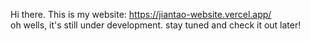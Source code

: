 Hi there. This is my website:
https://jiantao-website.vercel.app/  
oh wells, it's still under development.
stay tuned and check it out later!